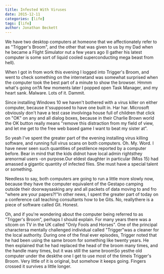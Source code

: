 ```yaml
---
title: Infested With Viruses
date: 2015-12-11
categories: [life]
tags: [life]
author: Jonathan Beckett
---
```


We have two desktop computers at homeone that we affectionately refer to as "Trigger's Broom", and the other that was given to us by my Dad when he became a Flight Simulator nut a few years ago (I gather his latest computer is some sort of liquid cooled superconducting mega beast from hell).

When I got in from work this evening I logged into Trigger's Broom, and went to check something on the internetand was somewhat surprised when the computer took the best part of a minute to show the browser. Hmmm what's going on?A few moments later I popped open Task Manager, and my heart sank. Malware. Lots of it. Dammit.

Since installing Windows 10 we haven't bothered with a virus killer on either computer, because it'ssupposed to have one built in. Har har. Microsoft obviously don't have a test case involvinga house full of children that click on "OK" on any and all dialog boxes, because in their Charlie Brown world the OK button really means "remove this distraction from my field of view, and let me get to the free web based game I want to beat my sister at".

So yeah I've spent the greater part of the evening installing virus killing software, and running full virus scans on both computers. Oh. My. Word. I have never seen such quantities of pestilence reported by a computer before. Bear in mind that the kids didnot have local admin rightsthey arenormal users -on purpose.Our eldest daughter in particular (Miss 15) had amassed a gigantic quantity of infected files. She must have a special talent or something.

Needless to say, both computers are going to run a little more slowly now, because they have the computer equivalent of the Gestapo camping outside their doorwaysasking any and all packets of data moving to and fro "where are your papers?!"In other news, I spent the greater part of today on a conference call teaching consultants how to be Gits. No, reallythere is a piece of software called Git. Honest.

Oh, and if you're wondering about the computer being referred to as "Trigger's Broom", perhaps I should explain. For many years there was a sitcom on TV in the UK called "Only Fools and Horses". One of the principal charactersa mentally challenged individual called "Trigger"was a cleaner for the local authority. During one of the final ever episodes, Trigger noted that he had been using the same broom for something like twenty years. He then explained that he had replaced the head of the broom many times, and the handle many times, but it was still the same broomSo yesthe old computer under the deskthe one I get to use most of the timeis Trigger's Broom. Very little of it is original, but somehow it keeps going. Fingers crossed it survives a little longer.